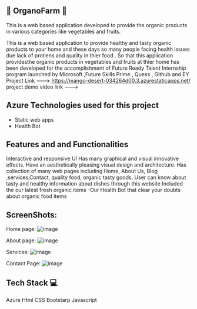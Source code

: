 ## 🌟 OrganoFarm 🌟

This is a web based application developed to provide the organic products in  various categories like vegetables and fruits.

This is a web based application to provide healthy and tasty organic products to your home and these days so many people facing health issues due lack of protiens and quality in thier food . So that this application providesthe organic products in vegetables and fruits at thier home has been developed for the accomplishment of Future Ready Talent Internship program launched by Microsoft ,Future Skills Prime , Quess , Github and EY
Project Link ---> https://mango-desert-034264d00.3.azurestaticapps.net/ project demo video link ---> 

## Azure Technologies used for this project
* Static web apps
* Health Bot


## Features and and Functionalities
Interactive and responsive UI
Has many graphical and visual innovative effects.
Have an aesthetically pleasing visual design and architecture.
Has collection of many web pages including Home, About Us, Blog ,services,Contact, quality food, organic tasty goods.
User can know about tasty and healthy information about dishes through this website
Included the our latest fresh  organic items -Our Health Bot that clear your doubts about organic food items

## ScreenShots:

Home page:
![image](https://github.com/PradeepKumar127/OrganoFarm/assets/113779265/830e8770-07a2-4492-9751-16ef5c19ff31)

About page:
![image](https://github.com/PradeepKumar127/OrganoFarm/assets/113779265/e5fe2ffd-ea2b-4947-aa25-3e73a4e33447)

Services:
![image](https://github.com/PradeepKumar127/OrganoFarm/assets/113779265/12a1682e-dbbc-4ccd-955d-8a7099e95086)

Contact Page:
![image](https://github.com/PradeepKumar127/OrganoFarm/assets/113779265/2434f3ab-4345-40a8-84a1-b8e7dfd7921c)



## Tech Stack 💻
Azure
Html
CSS
Bootstarp
Javascript

